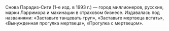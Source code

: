 <!--2017-06-01 21:18:20-->
Снова Парадиз-Сити (1-е изд. в 1993 г.) — город миллионеров, русские, марки Ларримора и махинации в страховом бизнесе.
    Издавалась под названиями: «Заставьте танцевать труп», «Заставьте мертвеца встать», «Вынужденная прогулка мертвеца», «Прогулка с мертвецом».